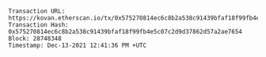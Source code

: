 	Transaction URL: https://kovan.etherscan.io/tx/0x575270814ec6c8b2a538c91439bfaf18f99fb4e5c07c2d9d37862d57a2ae7654	
	Transaction Hash: 0x575270814ec6c8b2a538c91439bfaf18f99fb4e5c07c2d9d37862d57a2ae7654
	Block: 28748348
	Timestamp: Dec-13-2021 12:41:36 PM +UTC
